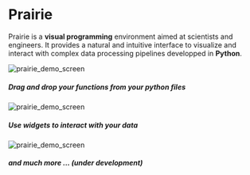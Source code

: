 # Prairie

Prairie is a **visual programming** environment aimed at scientists and engineers. It provides a natural and intuitive interface to visualize and interact with complex data processing pipelines developped in **Python**.

![prairie_demo_screen](https://github.com/LionelGarcia/Prairie/blob/master/ressources/prairie_demo.gif)

##### Drag and drop your functions from your python files

![prairie_demo_screen](https://github.com/LionelGarcia/Prairie/blob/master/ressources/functions_gif.gif)

##### Use widgets to interact with your data

![prairie_demo_screen](https://github.com/LionelGarcia/Prairie/blob/master/ressources/widgets.gif)

##### and much more ... (under development)

